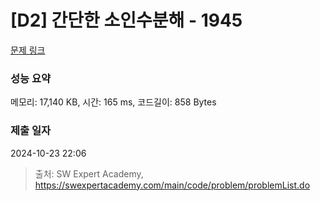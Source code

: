 # [D2] 간단한 소인수분해 - 1945 

[문제 링크](https://swexpertacademy.com/main/code/problem/problemDetail.do?contestProbId=AV5Pl0Q6ANQDFAUq) 

### 성능 요약

메모리: 17,140 KB, 시간: 165 ms, 코드길이: 858 Bytes

### 제출 일자

2024-10-23 22:06



> 출처: SW Expert Academy, https://swexpertacademy.com/main/code/problem/problemList.do